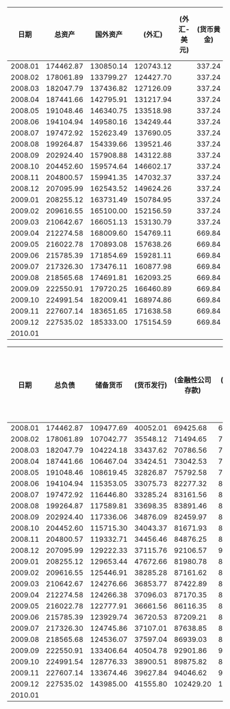 |  日期    |总资产| 国外资产 |(外汇)|(外汇-美元)|(货币黄金)|黄金-美元)|(其他国外资产)|IMF储备-美元|SDR-美元|  对政府债权 | 其他存款性公司债权|其他金融性公司债权|非金融性公司债权|其他资产|
| ----------- | ----------- | ----------- |----------- |----------- |----------- |----------- |---------- |--------- |--------- |--------- |--------- |--------- |--------- |--------- |
|2008.01 | 174462.87 | 130850.14 | 120743.12 || 337.24 || 9769.78  ||| 16317.71 | 7075.11 | 12291.84 | 44.12 | 7883.95 |
|2008.02 | 178061.89 | 133799.27 | 124427.70 || 337.24 || 9034.33  ||| 16317.71 | 7698.33 | 12291.94 | 44.12 | 7910.52 |
|2008.03 | 182047.79 | 137436.82 | 127126.09 || 337.24 || 9973.49  ||| 16317.71 | 8037.30 | 12291.74 | 44.12 | 7920.10 |
|2008.04 | 187441.66 | 142795.91 | 131217.94 || 337.24 || 11240.73 ||| 16317.71 | 8049.58 | 12289.82 | 44.12 | 7944.52 |
|2008.05 | 191048.46 | 146340.75 | 133518.98 || 337.24 || 12484.53 ||| 16317.71 | 8078.35 | 12249.24 | 44.12 | 8018.29 |
|2008.06 | 194104.94 | 149580.16 | 134249.44 || 337.24 || 14993.48 ||| 16279.77 | 8097.51 | 12190.11 | 44.12 | 7913.27 |
|2008.07 | 197472.92 | 152623.49 | 137690.05 || 337.24 || 14596.20 ||| 16279.77 | 8433.95 | 12104.98 | 44.12 | 7986.61 |
|2008.08 | 199264.87 | 154339.66 | 139521.46 || 337.24 || 14480.96 ||| 16279.77 | 8554.10 | 12103.24 | 44.12 | 7943.98 |
|2008.09 | 202924.40 | 157908.88 | 143122.88 || 337.24 || 14448.76 ||| 16233.94 | 8544.44 | 12103.44 | 44.12 | 8089.58 |
|2008.10 | 204452.60 | 159574.64 | 146602.17 || 337.24 || 12635.23 ||| 16233.94 | 8477.19 | 12103.26 | 44.12 | 8019.45 |
|2008.11 | 204800.57 | 159941.35 | 147032.37 || 337.24 || 12571.74 ||| 16233.94 | 8442.71 | 12083.47 | 44.12 | 8054.98 |
|2008.12 | 207095.99 | 162543.52 | 149624.26 || 337.24 || 12582.02 ||| 16195.99 | 8432.50 | 11852.66 | 44.12 | 8027.20 |
|2009.01 | 208255.12 | 163731.49 | 150784.95 || 337.24 || 12609.31 ||| 16195.99 | 8378.06 | 11852.75 | 44.12 | 8052.70 |
|2009.02 | 209616.55 | 165100.00 | 152156.59 || 337.24 || 12606.17 ||| 16195.99 | 8384.18 | 11852.74 | 44.12 | 8039.51 |
|2009.03 | 210642.67 | 166051.13 | 153130.79 || 337.24 || 12583.10 ||| 16195.99 | 8457.45 | 11832.51 | 44.12 | 8061.47 |
|2009.04 | 212274.58 | 168009.60 | 154769.11 || 669.84 || 12570.64 ||| 16195.99 | 8479.29 | 11832.29 | 44.12 | 7713.29 |
|2009.05 | 216022.78 | 170893.08 | 157638.26 || 669.84 || 12584.98 ||| 16195.99 | 8512.79 | 11820.89 | 43.96 | 8556.07 |
|2009.06 | 215785.39 | 171854.69 | 159281.11 || 669.84 || 11903.75 ||| 16073.80 | 7483.52 | 11775.80 | 43.96 | 8553.62 |
|2009.07 | 217326.30 | 173476.11 | 160877.98 || 669.84 || 11928.28 ||| 16073.80 | 7512.98 | 11748.04 | 43.96 | 8471.42 |
|2009.08 | 218565.68 | 174691.81 | 162093.25 || 669.84 || 11928.72 ||| 16064.88 | 7553.54 | 11737.65 | 43.96 | 8473.85 |
|2009.09 | 222550.91 | 179720.25 | 166460.89 || 669.84 || 12589.51 ||| 15676.74 | 7591.72 | 11701.00 | 43.96 | 7817.24 |
|2009.10 | 224991.54 | 182009.41 | 168974.86 || 669.84 || 12364.71 ||| 15676.74 | 7778.70 | 11686.56 | 43.96 | 7796.17 |
|2009.11 | 227607.14 | 183651.65 | 171638.58 || 669.84 || 11343.22 ||| 15676.74 | 8752.40 | 11623.90 | 43.96 | 7858.49 |
|2009.12 | 227535.02 | 185333.00 | 175154.59 || 669.84 || 9508.57  ||| 15661.97 | 7161.92 | 11530.15 | 43.96 | 7804.03 |
|2010.01 |  |  |  ||  ||  |||  |  |  |  |  |


|  日期    |总负债| 储备货币   | (货币发行) | (金融性公司存款)|((其他存款性公司))|((其他金融性公司))|(非金融机构存款)|不入储金存|发行债券|国外负债|政府存款 |自有资金|其他负债|
| ----------- | ----------- | ----------- |----------- |----------- |----------- |----------- |---------- |---------- |---------- |---------- |---------- |---------- |---------- |
|2008.01 | 174462.87 | 109477.69 | 40052.01 | 69425.68 | 69329.71 | 95.97  || 526.08 | 32306.69 | 946.86 | 20056.58 | 219.75 | 10929.22 |
|2008.02 | 178061.89 | 107042.77 | 35548.12 | 71494.65 | 71422.44 | 72.21  || 493.60 | 36877.58	| 946.58 | 20893.44 | 219.75 | 11588.17 |
|2008.03 | 182047.79 | 104224.18 | 33437.62 | 70786.56 | 70608.43 | 178.13 || 492.29 | 39530.84 | 948.55 | 21557.65 | 219.75 | 15074.53 |
|2008.04 | 187441.66 | 106467.04 | 33424.51 | 73042.53 | 72957.62 | 84.91  || 496.74 | 43018.07 | 925.58 | 24753.77 | 219.75 | 11560.71 |
|2008.05 | 191048.46 | 108619.45 | 32826.87 | 75792.58 | 75704.17 | 88.41  || 516.64 | 43920.33 | 904.16 | 27254.80 | 219.75 | 9613.33 |
|2008.06 | 194104.94 | 115353.05 | 33075.73 | 82277.32 | 82177.06 | 100.26 || 528.78 | 41801.74 | 904.88 | 27414.37 | 219.75 | 7882.37 |
|2008.07 | 197472.92 | 116446.80 | 33285.24 | 83161.56 | 83056.50 | 105.06 || 556.86 | 41717.56 | 892.35 | 29130.80 | 219.75 | 8508.80 |
|2008.08 | 199264.87 | 117589.81 | 33698.35 | 83891.46 | 83777.96 | 113.50 || 571.99 | 42278.96 | 892.33 | 28735.76 | 219.75 | 8976.27 |
|2008.09 | 202924.40 | 117336.06 | 34876.09 | 82459.97 | 82378.54 | 81.43  || 584.96 | 45911.46 | 892.28 | 27228.46 | 219.75 | 10751.43 |
|2008.10 | 204452.60 | 115715.30 | 34043.37 | 81671.93 | 81571.20 | 100.73 || 578.24 | 47429.35 | 894.36 | 29322.40 | 219.75 | 10293.20 |
|2008.11 | 204800.57 | 119332.71 | 34456.46 | 84876.25 | 84774.86 | 101.39 || 578.03 | 46527.10 | 733.27 | 27409.31 | 219.75 | 10000.40	|
|2008.12 | 207095.99 | 129222.33 | 37115.76 | 92106.57 | 91894.72 | 211.85 || 591.20 | 45779.83 | 732.59 | 16963.84 | 219.75 | 13586.45 |
|2009.01 | 208255.12 | 129653.44 | 47672.66 | 81980.78 | 81837.89 | 142.90 || 580.49 | 43521.21 | 771.49 | 17618.11 | 219.75 | 15890.62 |
|2009.02 | 209616.55 | 125446.91 | 38285.28 | 87161.62 | 87038.56 | 123.06 || 580.93 | 42238.11 | 771.49 | 17099.31 | 219.75 | 23260.04 |
|2009.03 | 210642.67 | 124276.66 | 36853.77 | 87422.89 | 87318.77 | 104.13 || 596.49 | 41295.83 | 750.32 | 15953.96 | 219.75 | 27549.65 |
|2009.04 | 212274.58 | 124266.38 | 37096.03 | 87170.35 | 87072.80 | 97.55  || 605.80 | 40795.63 | 756.17 | 17815.49 | 219.75 | 27815.35 |
|2009.05 | 216022.78 | 122777.91 | 36661.56 | 86116.35 | 86018.85 | 97.50  || 627.96 | 41415.23 | 724.80 | 22178.18 | 219.75 | 28078.94 |
|2009.06 | 215785.39 | 123929.74 | 36720.53 | 87209.21 | 87121.11 | 88.09  || 629.38 | 41208.84 | 723.32 | 24012.97 | 219.75 | 25061.40 |
|2009.07 | 217326.30 | 124745.86 | 37107.01 | 87638.85 | 87539.19 | 99.66  || 634.70 | 40460.42 | 746.94 | 27374.66 | 219.75 | 23143.97 |
|2009.08 | 218565.68 | 124536.07 | 37597.04 | 86939.03 | 86789.33 | 149.71 || 635.41 | 40081.20 | 746.93 | 28987.17 | 219.75 | 23359.14 |
|2009.09 | 222550.91 | 133406.64 | 40504.78 | 92901.86 | 92797.95 | 103.90 || 635.72 | 39915.61 | 746.92 | 27247.71 | 219.75 | 20378.54 |
|2009.10 | 224991.54 | 128776.33 | 38900.51 | 89875.82 | 89753.61 | 122.21 || 623.91 | 40563.08 | 746.92 | 30302.04 | 219.75 | 23759.51 |
|2009.11 | 227607.14 | 133674.46 | 39627.84 | 94046.62 | 93922.83 | 123.80 || 623.97 | 40447.01 | 758.39 | 30767.82 | 219.75 | 21115.73 |
|2009.12 | 227535.02 | 143985.00 | 41555.80 | 102429.20 | 102280.67 | 148.52 || 624.77 | 42064.21 | 761.72 | 21226.36 | 219.75 | 18653.20 |
|2010.01 |  |  |  |  |  |  ||  |  |  |  |  |  |